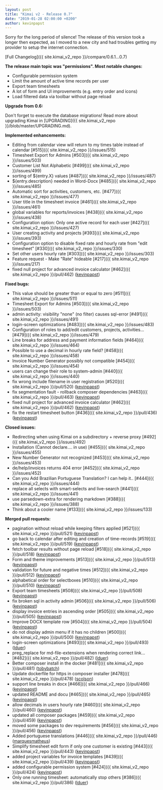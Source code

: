 ```yaml
---
layout: post
title: "Kimai v2 - Release 0.7"
date: "2019-01-28 02:00:00 +0200"
author: kevinpapst
---
```

Sorry for the long period of silence! The release of this version took a longer then expected, 
as I moved to a new city and had troubles getting my provider to setup the internet connection. 

[Full Changelog]({{ site.kimai_v2_repo }}/compare/0.6.1...0.7)

**The release main topic was "permissions". Most notable changes:**

- Configurable permission system
- Limit the amount of active time records per user
- Export team timesheets
- A lot of form and UI improvements (e.g. entry order and icons)
- Load filtered data via toolbar without page reload

**Upgrade from 0.6:**

Don't forget to execute the database migrations! Read more about upgrading Kimai in [UPGRADING]({{ site.kimai_v2_repo }}/blob/master/UPGRADING.md).

**Implemented enhancements:**

- Editing from calendar view will return to my times table instead of calendar [\#515]({{ site.kimai_v2_repo }}/issues/515)
- Timesheet Export for Admins [\#503]({{ site.kimai_v2_repo }}/issues/503)
- Customer List Not Alphabetic [\#499]({{ site.kimai_v2_repo }}/issues/499)
- sorting of ${entry.X} values [\#487]({{ site.kimai_v2_repo }}/issues/487)
- ${entry.description} needed in Word-Docx [\#485]({{ site.kimai_v2_repo }}/issues/485)
- Automatic sort for activities, customers, etc. [\#477]({{ site.kimai_v2_repo }}/issues/477)
- User title in the timesheet invoice [\#461]({{ site.kimai_v2_repo }}/issues/461)
- global variables for reports/invoices [\#438]({{ site.kimai_v2_repo }}/issues/438)
- Configuration option: Only one active record for each user [\#427]({{ site.kimai_v2_repo }}/issues/427)
- User creating activity and projects [\#393]({{ site.kimai_v2_repo }}/issues/393)
- Configuration option to disable fixed rate and hourly rate from "edit timesheet" [\#330]({{ site.kimai_v2_repo }}/issues/330)
- Set other users hourly rate [\#303]({{ site.kimai_v2_repo }}/issues/303)
- Feature request - Make "Rate" hideable [\#217]({{ site.kimai_v2_repo }}/issues/217)
- fixed null project for advanced invoice calculator [\#462]({{ site.kimai_v2_repo }}/pull/462) ([kevinpapst](https://github.com/kevinpapst))

**Fixed bugs:**

- This value should be greater than or equal to zero [\#511]({{ site.kimai_v2_repo }}/issues/511)
- Timesheet Export for Admins [\#503]({{ site.kimai_v2_repo }}/issues/503)
- admin activity: visibility "none" \(no filter\) causes sql-error [\#491]({{ site.kimai_v2_repo }}/issues/491)
- login-screen optimizations [\#483]({{ site.kimai_v2_repo }}/issues/483)
- Configuration of roles to add/edit customers, projects, activities... [\#479]({{ site.kimai_v2_repo }}/issues/479)
- Line breaks for address and payment information fields [\#464]({{ site.kimai_v2_repo }}/issues/464)
- Possible to use a decimal in hourly rate field? [\#458]({{ site.kimai_v2_repo }}/issues/458)
- Invoice Number Generator possibly not compatible  [\#454]({{ site.kimai_v2_repo }}/issues/454)
- users can change their role to system-admin [\#440]({{ site.kimai_v2_repo }}/issues/440)
- fix wrong include filename in user registration [\#520]({{ site.kimai_v2_repo }}/pull/520) ([kevinpapst](https://github.com/kevinpapst))
- fix segmentation fault - rollback composer dependencies [\#463]({{ site.kimai_v2_repo }}/pull/463) ([kevinpapst](https://github.com/kevinpapst))
-  fixed null project for advanced invoice calculator [\#462]({{ site.kimai_v2_repo }}/pull/462) ([kevinpapst](https://github.com/kevinpapst))
- fix the restart timesheet button [\#436]({{ site.kimai_v2_repo }}/pull/436) ([kevinpapst](https://github.com/kevinpapst))

**Closed issues:**

- Redirecting when using Kimai on a subdirectory + reverse proxy [\#492]({{ site.kimai_v2_repo }}/issues/492)
- Installation \(Cannot declare.... in use\) [\#455]({{ site.kimai_v2_repo }}/issues/455)
- New Number Generator not recognized [\#453]({{ site.kimai_v2_repo }}/issues/453)
- de/help/invoices returns 404 error [\#452]({{ site.kimai_v2_repo }}/issues/452)
- Can you Add Brazilian Portuguese Translation? I can help it.. [\#444]({{ site.kimai_v2_repo }}/issues/444)
- replace all selects with smart-selects and live-search [\#441]({{ site.kimai_v2_repo }}/issues/441)
- use parsedown-extra for rendering markdown [\#388]({{ site.kimai_v2_repo }}/issues/388)
- Think about a cooler name [\#133]({{ site.kimai_v2_repo }}/issues/133)

**Merged pull requests:**

- pagination without reload while keeping filters applied [\#521]({{ site.kimai_v2_repo }}/pull/521) ([kevinpapst](https://github.com/kevinpapst))
- go back to calendar after editing and creation of time-records [\#519]({{ site.kimai_v2_repo }}/pull/519) ([kevinpapst](https://github.com/kevinpapst))
- fetch toolbar results without page reload [\#518]({{ site.kimai_v2_repo }}/pull/518) ([kevinpapst](https://github.com/kevinpapst))
- Form and theme improvements [\#513]({{ site.kimai_v2_repo }}/pull/513) ([kevinpapst](https://github.com/kevinpapst))
- validation for future and negative times [\#512]({{ site.kimai_v2_repo }}/pull/512) ([kevinpapst](https://github.com/kevinpapst))
- alphabetical order for selectboxes [\#510]({{ site.kimai_v2_repo }}/pull/510) ([kevinpapst](https://github.com/kevinpapst))
- Export team timesheets [\#508]({{ site.kimai_v2_repo }}/pull/508) ([kevinpapst](https://github.com/kevinpapst))
- fix broken sql in activity admin [\#506]({{ site.kimai_v2_repo }}/pull/506) ([kevinpapst](https://github.com/kevinpapst))
- display invoice entries in ascending order [\#505]({{ site.kimai_v2_repo }}/pull/505) ([kevinpapst](https://github.com/kevinpapst))
- Improve DOCX template row [\#504]({{ site.kimai_v2_repo }}/pull/504) ([kevinpapst](https://github.com/kevinpapst))
- do not display admin menu if it has no children [\#500]({{ site.kimai_v2_repo }}/pull/500) ([kevinpapst](https://github.com/kevinpapst))
- login-screen optimizations [\#493]({{ site.kimai_v2_repo }}/pull/493) ([lduer](https://github.com/lduer))
- preg\_replace for md-file-extensions when rendering correct link… [\#482]({{ site.kimai_v2_repo }}/pull/482) ([lduer](https://github.com/lduer))
- Better composer install in the docker [\#481]({{ site.kimai_v2_repo }}/pull/481) ([tobybatch](https://github.com/tobybatch))
- Update dockerfile for https in composer installer [\#478]({{ site.kimai_v2_repo }}/pull/478) ([scolson](https://github.com/scolson))
- support line breaks in docx [\#466]({{ site.kimai_v2_repo }}/pull/466) ([kevinpapst](https://github.com/kevinpapst))
- updated README and docu [\#465]({{ site.kimai_v2_repo }}/pull/465) ([kevinpapst](https://github.com/kevinpapst))
- allow decimals in users hourly rate [\#460]({{ site.kimai_v2_repo }}/pull/460) ([kevinpapst](https://github.com/kevinpapst))
- updated all composer packages [\#459]({{ site.kimai_v2_repo }}/pull/459) ([kevinpapst](https://github.com/kevinpapst))
- moved some packages to dev requirements [\#456]({{ site.kimai_v2_repo }}/pull/456) ([kevinpapst](https://github.com/kevinpapst))
- Added portuguese translations [\#446]({{ site.kimai_v2_repo }}/pull/446) ([marquesmatheus](https://github.com/marquesmatheus))
- Simplify timesheet edit form if only one customer is existing [\#443]({{ site.kimai_v2_repo }}/pull/443) ([kevinpapst](https://github.com/kevinpapst))
- added project variables for invoice templates [\#439]({{ site.kimai_v2_repo }}/pull/439) ([kevinpapst](https://github.com/kevinpapst))
- added configurable permission system [\#424]({{ site.kimai_v2_repo }}/pull/424) ([kevinpapst](https://github.com/kevinpapst))
- Only one running timesheet: automatically stop others [\#386]({{ site.kimai_v2_repo }}/pull/386) ([lduer](https://github.com/lduer))
